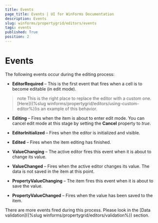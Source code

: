 ```yaml
---
title: Events
page_title: Events | UI for WinForms Documentation
description: Events
slug: winforms/propertygrid/editors/events
tags: events
published: True
position: 2
---
```


# Events

The following events occur during the editing process:

* __EditorRequired__ – This is the first event that fires when a cell is to become editable (in edit mode).

>note This is the right place to replace the editor with a custom one.[Here]({%slug winforms/propertygrid/editors/using-custom-editor%})is an example of this behavior.
>

* __Editing__ – Fires when the item is about to enter edit mode. You can cancel edit mode at this stage by setting the __Cancel__ property to *true*.

* __EditorInitialized__ – Fires when the editor is initialized and visible.

* __Edited__ – Fires when the item editing has finished.

* __ValueChanging__ – The active editor fires this event when it is about to change its value.

* __ValueChanged__ – Fires when the active editor changes its value. The data is not saved in the item at this point.

* __PropertyValueChanging__ – The item fires this event when it is about to save the value. 

* __PropertyValueChanged__ – Fires when the value has been saved to the item.

There are more events fired during this process. Please look in the  [Data validation]({%slug winforms/propertygrid/editors/validation%}) section.
		
